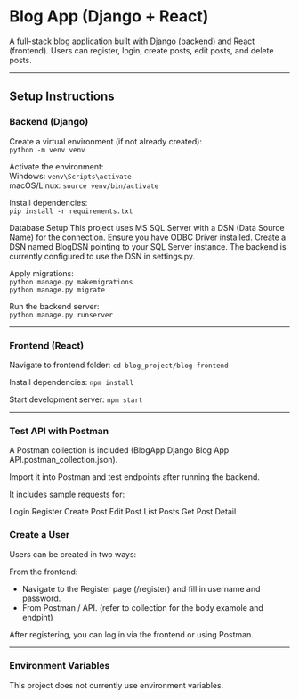 # Blog App (Django + React)

A full-stack blog application built with Django (backend) and React (frontend). Users can register, login, create posts, edit posts, and delete posts.

---

## Setup Instructions

### Backend (Django)

Create a virtual environment (if not already created):  
`python -m venv venv`

Activate the environment:  
Windows: `venv\Scripts\activate`  
macOS/Linux: `source venv/bin/activate`

Install dependencies:  
`pip install -r requirements.txt`

Database Setup
This project uses MS SQL Server with a DSN (Data Source Name) for the connection.
Ensure you have ODBC Driver installed.
Create a DSN named BlogDSN pointing to your SQL Server instance.
The backend is currently configured to use the DSN in settings.py.

Apply migrations:  
`python manage.py makemigrations`  
`python manage.py migrate`

Run the backend server:  
`python manage.py runserver`

---

### Frontend (React)

Navigate to frontend folder: `cd blog_project/blog-frontend`

Install dependencies: `npm install`

Start development server: `npm start`


---
### Test API with Postman

A Postman collection is included (BlogApp.Django Blog App API.postman_collection.json).

Import it into Postman and test endpoints after running the backend.

It includes sample requests for:

Login
Register
Create Post
Edit Post
List Posts
Get Post Detail

### Create a User

Users can be created in two ways:

From the frontend:
- Navigate to the Register page (/register) and fill in username and password.
- From Postman / API. (refer to collection for the body examole and endpint)

After registering, you can log in via the frontend or using Postman.

---
### Environment Variables

This project does not currently use environment variables.
